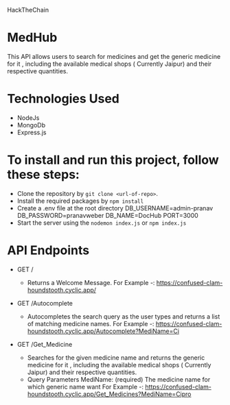 HackTheChain

# MedHub
This API allows users to search for medicines and get the generic medicine for it , including the available medical shops ( Currently Jaipur) and their respective quantities.

# Technologies Used
* NodeJs
* MongoDb
* Express.js

# To install and run this project, follow these steps:

* Clone the repository by `git clone <url-of-repo>`.
* Install the required packages by `npm install`
* Create a .env file at the root directory 
      DB_USERNAME=admin-pranav
      DB_PASSWORD=pranavweber
      DB_NAME=DocHub
      PORT=3000 
* Start the server using the `nodemon index.js` or `npm index.js`


# API Endpoints
* GET /
   - Returns a Welcome Message.
   For Example  -: https://confused-clam-houndstooth.cyclic.app/

* GET /Autocomplete
   - Autocompletes the search query as the user types and returns a list of matching medicine names.
   For Example  -: https://confused-clam-houndstooth.cyclic.app/Autocomplete?MediName=Ci

* GET /Get_Medicine
   - Searches for the given medicine name and returns the generic medicine for it , including the available medical shops ( Currently Jaipur) and their respective quantities.
   - Query Parameters 
            MediName: (required) The medicine name for which generic name want
   For Example -: https://confused-clam-houndstooth.cyclic.app/Get_Medicines?MediName=Cipro
